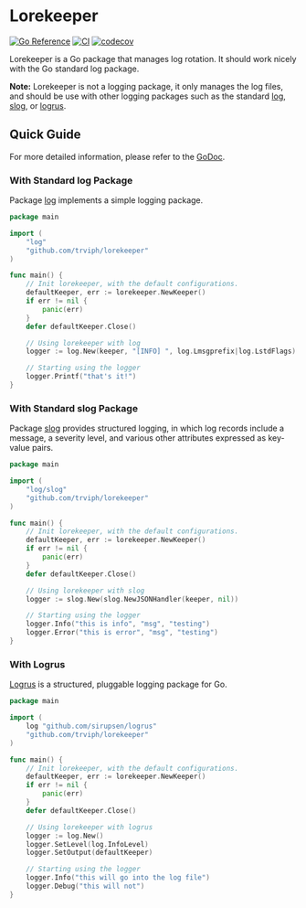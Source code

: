 # Lorekeeper

[![Go Reference](https://pkg.go.dev/badge/github.com/trviph/lorekeeper.svg)](https://pkg.go.dev/github.com/trviph/lorekeeper) [![CI](https://github.com/trviph/lorekeeper/actions/workflows/ci.yaml/badge.svg)](https://github.com/trviph/lorekeeper/actions/workflows/ci.yaml) [![codecov](https://codecov.io/gh/trviph/lorekeeper/graph/badge.svg?token=7DDZ8QNJHW)](https://codecov.io/gh/trviph/lorekeeper)

Lorekeeper is a Go package that manages log rotation. It should work nicely with the Go standard log package.

**Note:** Lorekeeper is not a logging package, it only manages the log files, and should be use with other logging packages such as the standard [log](#with-standard-log-package), [slog](#with-standard-slog-package), or [logrus](#with-logrus).

## Quick Guide

For more detailed information, please refer to the [GoDoc](https://pkg.go.dev/github.com/trviph/lorekeeper).

### With Standard log Package

Package [log](https://pkg.go.dev/log) implements a simple logging package.

```go
package main

import (
    "log"
    "github.com/trviph/lorekeeper"
)

func main() {
    // Init lorekeeper, with the default configurations.
    defaultKeeper, err := lorekeeper.NewKeeper()
    if err != nil {
        panic(err)
    }
    defer defaultKeeper.Close()

    // Using lorekeeper with log
    logger := log.New(keeper, "[INFO] ", log.Lmsgprefix|log.LstdFlags)

    // Starting using the logger
    logger.Printf("that's it!")
}
```

### With Standard slog Package

Package [slog](https://pkg.go.dev/log/slog) provides structured logging, in which log records include a message, a severity level, and various other attributes expressed as key-value pairs.

```go
package main

import (
    "log/slog"
    "github.com/trviph/lorekeeper"
)

func main() {
    // Init lorekeeper, with the default configurations.
    defaultKeeper, err := lorekeeper.NewKeeper()
    if err != nil {
        panic(err)
    }
    defer defaultKeeper.Close()

    // Using lorekeeper with slog
    logger := slog.New(slog.NewJSONHandler(keeper, nil))

    // Starting using the logger
    logger.Info("this is info", "msg", "testing")
    logger.Error("this is error", "msg", "testing")
}
```

### With Logrus

[Logrus](https://github.com/sirupsen) is a structured, pluggable logging package for Go.  

```go
package main

import (
    log "github.com/sirupsen/logrus"
    "github.com/trviph/lorekeeper"
)

func main() {
    // Init lorekeeper, with the default configurations.
    defaultKeeper, err := lorekeeper.NewKeeper()
    if err != nil {
        panic(err)
    }
    defer defaultKeeper.Close()

    // Using lorekeeper with logrus
    logger := log.New()
    logger.SetLevel(log.InfoLevel)
    logger.SetOutput(defaultKeeper)

    // Starting using the logger
    logger.Info("this will go into the log file")
    logger.Debug("this will not")
}
```
